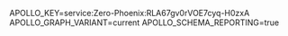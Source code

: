 APOLLO_KEY=service:Zero-Phoenix:RLA67gv0rVOE7cyq-H0zxA
APOLLO_GRAPH_VARIANT=current
APOLLO_SCHEMA_REPORTING=true

